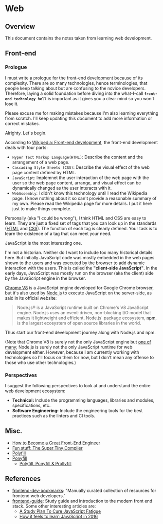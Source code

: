 # Web

## Overview

This document contains the notes taken from learning web development.

## Front-end

### Prologue

I must write a prologue for the front-end development because of its complexity. There are so many technologies, hence terminologies, that people keep talking about but are confusing to the novice developers. Therefore, laying a solid foundation before diving into the what-I-call **`front-end technology hell`** is important as it gives you a clear mind so you won't lose it.

Please excuse me for making mistakes because I'm also learning everything from scratch. I'll keep updating this document to add more information or correct mistakes.

Alrighty. Let's begin.

According to [Wikipedia: Front-end development](https://en.wikipedia.org/wiki/Front-end_web_development), the front-end development deals with four parts:

- `Hyper Text Markup Language(HTML)`: Describe the content and the arrangement of a web page.
- `Cascading Style Sheets (CSS)`: Describe the visual effect of the web page content defined by HTML.
- `JavaScript`: Implemnet the user interaction of the web page with the user so the web page content, arrange, and visual effect can be dynamically changed as the user interacts with it.
- `WebAssembly`: I didn't know this technology until I read the Wikipedia page. I know nothing about it so can't provide a reasonable summary of my own. Please read the Wikipedia page for more details. I put it here just to make things complete.

Personally (aka "I could be wrong"), I think HTML and CSS are easy to learn. They are just a fixed set of tags that you can look up in the standards ([HTML](https://www.w3.org/standards/techs/html#completed) and [CSS](https://www.w3.org/standards/techs/css#completed)). The function of each tag is clearly defined. Your task is to learn the existence of a tag that can meet your need.

JavaScript is the most interesting one.

I'm not a historian. Neither do I want to include too many historical details here. But initially JavaScript code was mostly embedded in the web pages shown to the users and was executed by the browser to add dynamic interaction with the users. This is called the **"client-side JavaScript"**. In the early days, JavaScript was mostly run on the browser (aka the client) side by the 
JavaScript engine in the browser.

[Chrome V8](https://developers.google.com/v8/) is a JavaScript engine developed for Google Chrome browser, but it's also used by [Node.js](https://nodejs.org/en/) to execute JavaScript on the server-side, as said in its official website:

> Node.js® is a JavaScript runtime built on Chrome's V8 JavaScript engine. Node.js uses an event-driven, non-blocking I/O model that makes it lightweight and efficient. Node.js' package ecosystem, [npm](https://www.npmjs.com/), is the largest ecosystem of open source libraries in the world.

Thus start our front-end development journey along with Node.js and npm.

(Note that Chrome V8 is surely not the only JavaScript engine but [one of many](https://en.wikipedia.org/wiki/JavaScript_engine#JavaScript_engines); Node.js is surely not the only JavaScript runtime for web development either. However, because I am currently working with technologies so I'll focus on them for now, but I don't mean any offense to those who use other technologies.)

### Perspectives

I suggest the following perspectives to look at and understand the entire web development ecosystem:

- **Technical:** Include the programming languages, libraries and modules, specifications, etc..
- **Software Engineering:** Include the engineering tools for the best practices such as the linters and CI tools.

## Misc.

- [How to Become a Great Front-End Engineer](https://philipwalton.com/articles/how-to-become-a-great-front-end-engineer/)
- [Fun stuff: The Super Tiny Compiler](https://github.com/jamiebuilds/the-super-tiny-compiler)
- [Polyfill](https://en.wikipedia.org/wiki/Polyfill_(programming))
- [Ponyfill](https://github.com/sindresorhus/ponyfill)
  - [Polyfill, Ponyfill & Prollyfill](https://kikobeats.com/polyfill-ponyfill-and-prollyfill/)

## References

- [frontend-dev-bookmarks](https://github.com/dypsilon/frontend-dev-bookmarks): "Manually curated collection of resources for frontend web developers."
- [frontend-guide](https://github.com/grab/front-end-guide): Study guide and introduction to the modern front end stack. Some other interesting articles are:
  - [A Study Plan To Cure JavaScript Fatigue](https://medium.freecodecamp.org/a-study-plan-to-cure-javascript-fatigue-8ad3a54f2eb1)
  - [How it feels to learn JavaScript in 2016](https://hackernoon.com/how-it-feels-to-learn-javascript-in-2016-d3a717dd577f)
